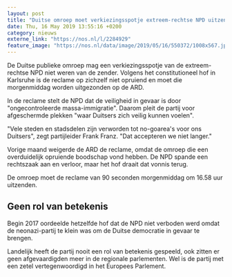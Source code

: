 ```yaml
---
layout: post
title: "Duitse omroep moet verkiezingsspotje extreem-rechtse NPD uitzenden"
date: Thu, 16 May 2019 13:55:16 +0200
category: nieuws
externe_link: "https://nos.nl/l/2284929"
feature_image: "https://nos.nl/data/image/2019/05/16/550372/1008x567.jpg"
---
```


<p>De Duitse publieke omroep mag een verkiezingsspotje van de extreem-rechtse NPD niet weren van de zender. Volgens het constitutioneel hof in Karlsruhe is de reclame op zichzelf niet opruiend en moet die morgenmiddag worden uitgezonden op de ARD.</p>
<p>In de reclame stelt de NPD dat de veiligheid in gevaar is door "ongecontroleerde massa-immigratie". Daarom pleit de partij voor afgeschermde plekken "waar Duitsers zich veilig kunnen voelen".</p>
<p>"Vele steden en stadsdelen zijn verworden tot no-goarea's voor ons Duitsers", zegt partijleider Frank Franz. "Dat accepteren we niet langer."</p>
<p>Vorige maand weigerde de ARD de reclame, omdat de omroep die een overduidelijk opruiende boodschap vond hebben. De NPD spande een rechtszaak aan en verloor, maar het hof draait dat vonnis terug.</p>
<p>De omroep moet de reclame van 90 seconden morgenmiddag om 16.58 uur uitzenden.</p>
<h2>Geen rol van betekenis</h2>
<p>Begin 2017 oordeelde hetzelfde hof dat de NPD niet verboden werd omdat de neonazi-partij te klein was om de Duitse democratie in gevaar te brengen.</p>
<p>Landelijk heeft de partij nooit een rol van betekenis gespeeld, ook zitten er geen afgevaardigden meer in de regionale parlementen. Wel is de partij met een zetel vertegenwoordigd in het Europees Parlement.</p>
